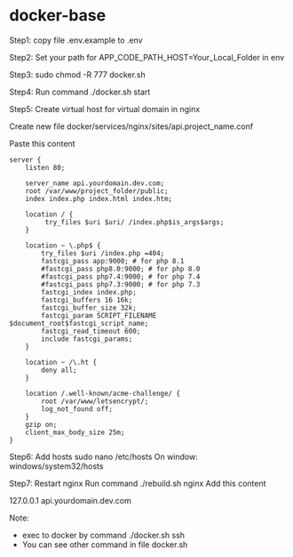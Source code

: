 # docker-base

Step1: copy file .env.example to .env

Step2: Set your path for APP_CODE_PATH_HOST=Your_Local_Folder in env

Step3: sudo chmod -R 777 docker.sh

Step4: Run command ./docker.sh start 

Step5: Create virtual host for virtual domain in nginx

Create new file docker/services/nginx/sites/api.project_name.conf

Paste this content

```
server {
    listen 80;

    server_name api.yourdomain.dev.com;
    root /var/www/project_folder/public;
    index index.php index.html index.htm;

    location / {
         try_files $uri $uri/ /index.php$is_args$args;
    }

    location ~ \.php$ {
        try_files $uri /index.php =404;
        fastcgi_pass app:9000; # for php 8.1
        #fastcgi_pass php8.0:9000; # for php 8.0
        #fastcgi_pass php7.4:9000; # for php 7.4
        #fastcgi_pass php7.3:9000; # for php 7.3
        fastcgi_index index.php;
        fastcgi_buffers 16 16k;
        fastcgi_buffer_size 32k;
        fastcgi_param SCRIPT_FILENAME $document_root$fastcgi_script_name;
        fastcgi_read_timeout 600;
        include fastcgi_params;
    }

    location ~ /\.ht {
        deny all;
    }

    location /.well-known/acme-challenge/ {
        root /var/www/letsencrypt/;
        log_not_found off;
    }
    gzip on;    
    client_max_body_size 25m;
}

```

Step6: Add hosts
sudo nano /etc/hosts
On window: windows/system32/hosts 

Step7: Restart nginx
Run command ./rebuild.sh nginx
Add this content 

127.0.0.1 api.yourdomain.dev.com

Note: 
- exec to docker by command  ./docker.sh ssh
- You can see other command in file docker.sh


